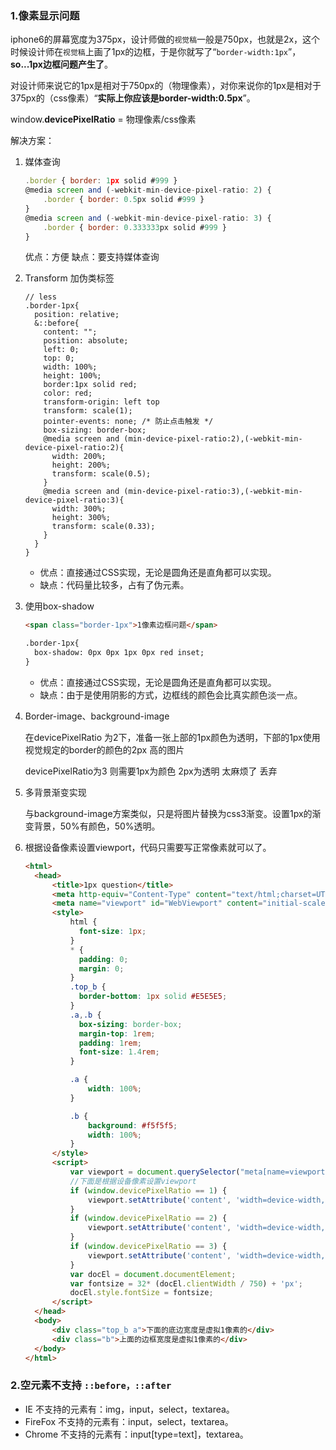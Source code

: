 ### 1.像素显示问题

iphone6的屏幕宽度为375px，设计师做的`视觉稿`一般是750px，也就是2x，这个时候设计师在`视觉稿`上画了1px的边框，于是你就写了“`border-width:1px`”，**so...1px边框问题产生了**。

对设计师来说它的1px是相对于750px的（物理像素），对你来说你的1px是相对于375px的（css像素）“**实际上你应该是border-width:0.5px**”。

window.**devicePixelRatio**  = 物理像素/css像素

解决方案：

1. 媒体查询

   ```javascript
   .border { border: 1px solid #999 }
   @media screen and (-webkit-min-device-pixel-ratio: 2) {
       .border { border: 0.5px solid #999 }
   }
   @media screen and (-webkit-min-device-pixel-ratio: 3) {
       .border { border: 0.333333px solid #999 }
   }
   ```

   优点：方便      缺点：要支持媒体查询

2. Transform 加伪类标签

   ```less
   // less
   .border-1px{
     position: relative;
     &::before{
       content: "";
       position: absolute;
       left: 0;
       top: 0;
       width: 100%;
       height: 100%;
       border:1px solid red;
       color: red;
       transform-origin: left top
       transform: scale(1);
       pointer-events: none; /* 防止点击触发 */
       box-sizing: border-box;
       @media screen and (min-device-pixel-ratio:2),(-webkit-min-device-pixel-ratio:2){
         width: 200%;
         height: 200%;
         transform: scale(0.5);
       }
       @media screen and (min-device-pixel-ratio:3),(-webkit-min-device-pixel-ratio:3){
         width: 300%;
         height: 300%;
         transform: scale(0.33);
       }
     }
   }
   ```

   - 优点：直接通过CSS实现，无论是圆角还是直角都可以实现。
   - 缺点：代码量比较多，占有了伪元素。

3. 使用box-shadow

   ```html
   <span class="border-1px">1像素边框问题</span>
   
   .border-1px{
     box-shadow: 0px 0px 1px 0px red inset;
   }
   ```

   - 优点：直接通过CSS实现，无论是圆角还是直角都可以实现。
   - 缺点：由于是使用阴影的方式，边框线的颜色会比真实颜色淡一点。

4. Border-image、background-image

   在devicePixelRatio 为2下，准备一张上部的1px颜色为透明，下部的1px使用视觉规定的border的颜色的2px 高的图片

   devicePixelRatio为3 则需要1px为颜色 2px为透明  太麻烦了 丢弃

5. 多背景渐变实现

   与background-image方案类似，只是将图片替换为css3渐变。设置1px的渐变背景，50%有颜色，50%透明。 

6. 根据设备像素设置viewport，代码只需要写正常像素就可以了。

   ```html
   <html>
     <head>
         <title>1px question</title>
         <meta http-equiv="Content-Type" content="text/html;charset=UTF-8">
         <meta name="viewport" id="WebViewport" content="initial-scale=1, maximum-scale=1, minimum-scale=1, user-scalable=no">        
         <style>
             html {
               font-size: 1px;
             }            
             * {
               padding: 0;
               margin: 0;
             }
             .top_b {
               border-bottom: 1px solid #E5E5E5;
             }
             .a,.b {
               box-sizing: border-box;
               margin-top: 1rem;
               padding: 1rem;                
               font-size: 1.4rem;
             }
   
             .a {
                 width: 100%;
             }
   
             .b {
                 background: #f5f5f5;
                 width: 100%;
             }
         </style>
         <script>
             var viewport = document.querySelector("meta[name=viewport]");
             //下面是根据设备像素设置viewport
             if (window.devicePixelRatio == 1) {
                 viewport.setAttribute('content', 'width=device-width,initial-scale=1, maximum-scale=1, minimum-scale=1, user-scalable=no');
             }
             if (window.devicePixelRatio == 2) {
                 viewport.setAttribute('content', 'width=device-width,initial-scale=0.5, maximum-scale=0.5, minimum-scale=0.5, user-scalable=no');
             }
             if (window.devicePixelRatio == 3) {
                 viewport.setAttribute('content', 'width=device-width,initial-scale=0.3333333333333333, maximum-scale=0.3333333333333333, minimum-scale=0.3333333333333333, user-scalable=no');
             }
             var docEl = document.documentElement;
             var fontsize = 32* (docEl.clientWidth / 750) + 'px';
             docEl.style.fontSize = fontsize;
         </script>
     </head>
     <body>
         <div class="top_b a">下面的底边宽度是虚拟1像素的</div>
         <div class="b">上面的边框宽度是虚拟1像素的</div>
     </body>
   </html>
   
   ```

### 2.空元素不支持 `::before，::after`

- IE 不支持的元素有：img，input，select，textarea。
- FireFox 不支持的元素有：input，select，textarea。
- Chrome 不支持的元素有：input[type=text]，textarea。







